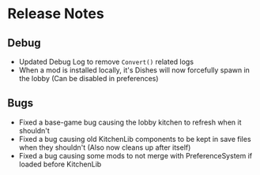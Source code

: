 # Release Notes

## Debug
- Updated Debug Log to remove `Convert()` related logs
- When a mod is installed locally, it's Dishes will now forcefully spawn in the lobby (Can be disabled in preferences)

## Bugs
- Fixed a base-game bug causing the lobby kitchen to refresh when it shouldn't
- Fixed a bug causing old KitchenLib components to be kept in save files when they shouldn't (Also now cleans up after itself)
- Fixed a bug causing some mods to not merge with PreferenceSystem if loaded before KitchenLib
